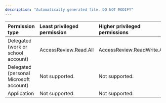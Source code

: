 ```yaml
---
description: "Automatically generated file. DO NOT MODIFY"
---
```


|Permission type|Least privileged permission|Higher privileged permissions|
|:---|:---|:---|
|Delegated (work or school account)|AccessReview.Read.All|AccessReview.ReadWrite.All|
|Delegated (personal Microsoft account)|Not supported.|Not supported.|
|Application|Not supported.|Not supported.|


